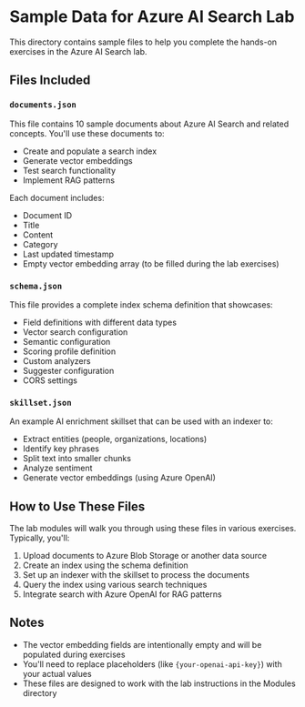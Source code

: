 # Sample Data for Azure AI Search Lab

This directory contains sample files to help you complete the hands-on exercises in the Azure AI Search lab.

## Files Included

### `documents.json`

This file contains 10 sample documents about Azure AI Search and related concepts. You'll use these documents to:

- Create and populate a search index
- Generate vector embeddings
- Test search functionality
- Implement RAG patterns

Each document includes:
- Document ID
- Title
- Content
- Category
- Last updated timestamp 
- Empty vector embedding array (to be filled during the lab exercises)

### `schema.json`

This file provides a complete index schema definition that showcases:

- Field definitions with different data types
- Vector search configuration
- Semantic configuration
- Scoring profile definition
- Custom analyzers
- Suggester configuration
- CORS settings

### `skillset.json`

An example AI enrichment skillset that can be used with an indexer to:

- Extract entities (people, organizations, locations)
- Identify key phrases
- Split text into smaller chunks
- Analyze sentiment
- Generate vector embeddings (using Azure OpenAI)

## How to Use These Files

The lab modules will walk you through using these files in various exercises. Typically, you'll:

1. Upload documents to Azure Blob Storage or another data source
2. Create an index using the schema definition
3. Set up an indexer with the skillset to process the documents
4. Query the index using various search techniques
5. Integrate search with Azure OpenAI for RAG patterns

## Notes

- The vector embedding fields are intentionally empty and will be populated during exercises
- You'll need to replace placeholders (like `{your-openai-api-key}`) with your actual values
- These files are designed to work with the lab instructions in the Modules directory

